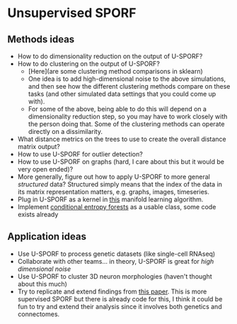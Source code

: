 # Unsupervised SPORF

## Methods ideas
 - How to do dimensionality reduction on the output of U-SPORF?
 - How to do clustering on the output of U-SPORF?
    - [Here](are some clustering method comparisons in sklearn)
    - One idea is to add high-dimensional noise to the above simulations, and then see how the different clustering methods compare on these tasks (and other simulated data settings that you could come up with).
    - For some of the above, being able to do this will depend on a dimensionality reduction step, so you may have to work closely with the person doing that. Some of the clustering methods can operate directly on a dissimilarity.
 - What distance metrics on the trees to use to create the overall distance matrix output?
 - How to use U-SPORF for outlier detection? 
 - How to use U-SPORF on graphs (hard, I care about this but it would be very open ended)?
 - More generally, figure out how to apply U-SPORF to more general _structured_ data? Structured 
 simply means that the index of the data in its matrix representation matters, e.g. graphs, images, 
 timeseries.
 - Plug in U-SPORF as a kernel in [this](https://github.com/KrishnaswamyLab/PHATE) manifold learning
 algorithm.
 - Implement [conditional entropy forests](https://arxiv.org/abs/1907.00325) as a usable class, some code exists already
 
## Application ideas 
 - Use U-SPORF to process genetic datasets (like single-cell RNAseq) 
 - Collaborate with other teams... in theory, U-SPORF is great for _high dimensional noise_
 - Use U-SPORF to cluster 3D neuron morphologies (haven't thought about this much) 
 - Try to replicate and extend findings from 
 [this paper](https://www.biorxiv.org/content/biorxiv/early/2019/08/15/736520.full.pdf). This 
 is more supervised SPORF but there is already code for this, I think it could be fun to try 
 and extend their analysis since it involves both genetics and connectomes. 
 
